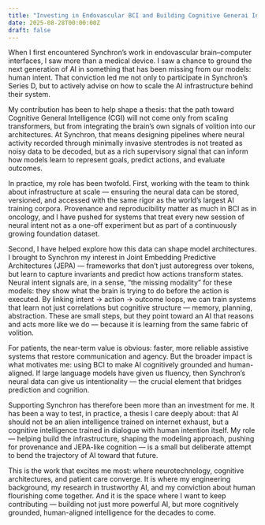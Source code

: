 ```yaml
---
title: "Investing in Endovascular BCI and Building Cognitive Generai Intelligence"
date: 2025-08-28T00:00:00Z
draft: false
---
```


When I first encountered Synchron’s work in endovascular brain–computer interfaces, I saw more than a medical device. I saw a chance to ground the next generation of AI in something that has been missing from our models: human intent. That conviction led me not only to participate in Synchron’s Series D, but to actively advise on how to scale the AI infrastructure behind their system.

My contribution has been to help shape a thesis: that the path toward Cognitive General Intelligence (CGI) will not come only from scaling transformers, but from integrating the brain’s own signals of volition into our architectures. At Synchron, that means designing pipelines where neural activity recorded through minimally invasive stentrodes is not treated as noisy data to be decoded, but as a rich supervisory signal that can inform how models learn to represent goals, predict actions, and evaluate outcomes.

In practice, my role has been twofold. First, working with the team to think about infrastructure at scale — ensuring the neural data can be stored, versioned, and accessed with the same rigor as the world’s largest AI training corpora. Provenance and reproducibility matter as much in BCI as in oncology, and I have pushed for systems that treat every new session of neural intent not as a one-off experiment but as part of a continuously growing foundation dataset.

Second, I have helped explore how this data can shape model architectures. I brought to Synchron my interest in Joint Embedding Predictive Architectures (JEPA) — frameworks that don’t just autoregress over tokens, but learn to capture invariants and predict how actions transform states. Neural intent signals are, in a sense, “the missing modality” for these models: they show what the brain is trying to do before the action is executed. By linking intent → action → outcome loops, we can train systems that learn not just correlations but cognitive structure — memory, planning, abstraction. These are small steps, but they point toward an AI that reasons and acts more like we do — because it is learning from the same fabric of volition. 

For patients, the near-term value is obvious: faster, more reliable assistive systems that restore communication and agency. But the broader impact is what motivates me: using BCI to make AI cognitively grounded and human-aligned. If large language models have given us fluency, then Synchron’s neural data can give us intentionality — the crucial element that bridges prediction and cognition.

Supporting Synchron has therefore been more than an investment for me. It has been a way to test, in practice, a thesis I care deeply about: that AI should not be an alien intelligence trained on internet exhaust, but a cognitive intelligence trained in dialogue with human intention itself. My role — helping build the infrastructure, shaping the modeling approach, pushing for provenance and JEPA-like cognition — is a small but deliberate attempt to bend the trajectory of AI toward that future.

This is the work that excites me most: where neurotechnology, cognitive architectures, and patient care converge. It is where my engineering background, my research in trustworthy AI, and my conviction about human flourishing come together. And it is the space where I want to keep contributing — building not just more powerful AI, but more cognitively grounded, human-aligned intelligence for the decades to come.

